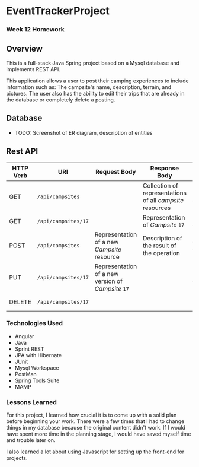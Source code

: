 # EventTrackerProject

### Week 12 Homework

## Overview

This is a full-stack Java Spring project based on a Mysql database and implements REST API.

This application allows a user to post their camping experiences to include information such as: 
The campsite's name, description, terrain, and pictures. The user also has the ability to edit their trips that are already in the database or completely delete a posting. 

## Database

* TODO: Screenshot of ER diagram, description of entities

## Rest API

| HTTP Verb | URI                  | Request Body | Response Body | Purpose |
|-----------|----------------------|--------------|---------------|---------|
| GET       | `/api/campsites`      |              | Collection of representations of all _campsite_ resources | **List** all campsites
| GET       | `/api/campsites/17`   |              | Representation of _Campsite_ `17` | **Retrieve** endpoint |
| POST      | `/api/campsites`      | Representation of a new _Campsite_ resource | Description of the result of the operation | **Create** endpoint |
| PUT       | `/api/campsites/17`   | Representation of a new version of _Campsite_ `17` | | **Replace** endpoint |
| DELETE    | `/api/campsites/17`   |              | | **Delete** route |

### Technologies Used
* Angular
* Java
* Sprint REST
* JPA with Hibernate
* JUnit
* Mysql Workspace
* PostMan
* Spring Tools Suite
* MAMP

### Lessons Learned

For this project, I learned how crucial it is to come up with a solid plan before beginning your work. There were a few times that I had to change things in my database because the original content didn't work. If I would have spent more time in the planning stage, I would have saved myself time and trouble later on.

I also learned a lot about using Javascript for setting up the front-end for projects. 
